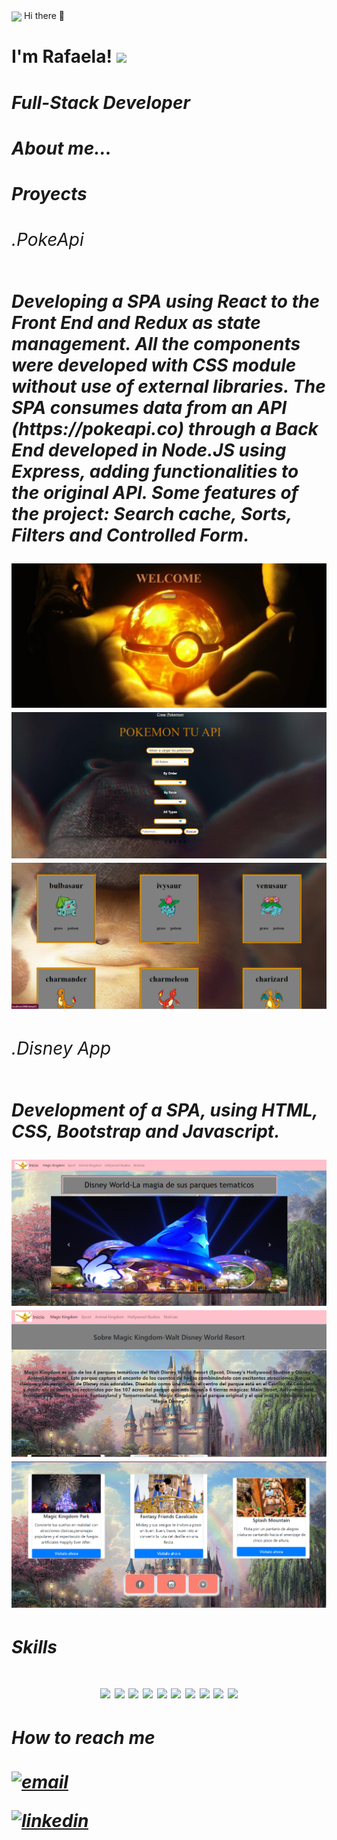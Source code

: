 <img align="center" src= "https://img-17.ccm2.net/P-lU3EvBF8pHZ_AeevzfCDt4wy8=/500x/bf4cf708978041238bcc61ef905cc830/ccm-faq/niclas-illg-gyRa86ExKTw-unsplash.jpg" height="500px" width="auto" /> 
Hi there 👋
<h1> I'm Rafaela! <img src="https://media.giphy.com/media/mGcNjsfWAjY5AEZNw6/giphy.gif" width="50"></h1>
<h1><em>Full-Stack Developer  
 
#### About me...
 
#### Proyects
<h6>.PokeApi</h6>
<p>Developing a SPA using React to the Front End and Redux as state management. All the components were developed with CSS module without use of external libraries.
The SPA consumes data from an API (https://pokeapi.co) through a Back  End developed in Node.JS using Express, adding functionalities to the original API.
Some features of the project: Search cache, Sorts, Filters and Controlled Form.</p>
<img  src='./image (2).png'/>  
<img src='./image (3).png'/>  
<img src='./image (4).png'/>
<h6>.Disney App</h6>
<p>Development of a SPA, using HTML, CSS, Bootstrap and Javascript.</p> 
<img  src='./image (5).png'/>  
<img src='./image (7).png'/>
<img src='./image (8).png'/>
   
   
   
   














#### Skills
<p align="center">
<img src ="https://img.shields.io/badge/-HTML5-E34F26?style=flat&logo=html5&logoColor=white"> 
<img src = "https://img.shields.io/badge/-CSS3-1572B6?style=flat&logo=css3&logoColor=white">
  <img src="https://img.shields.io/badge/-Bootstrap-563D7C?style=flat&logo=bootstrap&logoColor=white">
<img src="https://img.shields.io/badge/-JavaScript-eed718?style=flat&logo=javascript&logoColor=ffffff">
<img src="https://img.shields.io/badge/-React.js-000000?style=flat&logo=react&logoColor=00c8ff">
<img src="https://img.shields.io/badge/-Redux-5E4194?style=flat&logo=redux&logoColor=FFFFFF">
<img src="https://img.shields.io/badge/-Node.js-3C873A?style=flat&logo=Node.js&logoColor=white">
<img src="https://img.shields.io/badge/-Express-787878?style=flat&logo=express">
<img src="https://img.shields.io/badge/-Sequelize-1572B6?style=flat&logo=sequelize&logoColor=FFFFFF">
<img src="https://img.shields.io/badge/-PostgreSQL-326590?style=flat&logo=postgresql&logoColor=FFFFFF">
</p>
  
  #### How to reach me

[<img src='https://img.shields.io/badge/Email-Rafaela%20Ruggeri-blue' alt='email'>](mailto:rafaelaru22@hotmail.com) 

[<img src='https://img.shields.io/badge/--linkedin?label=LinkedIn&logo=LinkedIn&style=social' alt='linkedin'>](https://www.linkedin.com/in/rafaela-ruggeri/) 
  













<!--
**Rafaela22717/Rafaela22717** is a ✨ _special_ ✨ repository because its `README.md` (this file) appears on your GitHub profile.

Here are some ideas to get you started:






- 🔭 I’m currently working on ...
- 🌱 I’m currently learning ...
- 👯 I’m looking to collaborate on ...
- 🤔 I’m looking for help with ...
- 💬 Ask me about ...
- 📫 How to reach me: ...
- 😄 Pronouns: ...
- ⚡ Fun fact: ...
-->

